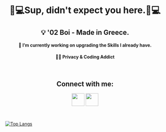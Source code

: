 <h1 align="center">👨💻Sup, didn't expect you here.👨💻</h1>

<h2 align="center">💡 '02 Boi - Made in Greece.</h2>
<h4 align="center">🧠 I’m currently working on upgrading the Skills I already have.</h4>
<h4 align="center">👨‍💻 Privacy & Coding Addict</h4>
<br>

<h2 align="center">Connect with me:</h2>
<p align="center"><a href="https://www.linkedin.com/in/spiros-vlachos-65ba78204/"><img src="https://cdn-icons-png.flaticon.com/512/174/174857.png" height="40" width="40" /></a>  <a href="https://www.instagram.com/spirosvl999"><img src="https://external-content.duckduckgo.com/iu/?u=https%3A%2F%2Fwww.aesthetx.com%2Fwp-content%2Fuploads%2F2021%2F01%2F1200px-Instagram_logo_2016.svg-1-min.png&f=1&nofb=1" height="40" width="40" /></a></p>
<br>

[![Top Langs](https://github-readme-stats.vercel.app/api/top-langs/?username=mamasplug)](https://github.com/anuraghazra/github-readme-stats)
